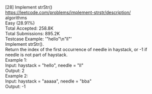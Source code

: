[28] Implement strStr()
<br>https://leetcode.com/problems/implement-strstr/description/
<br>algorithms
<br>Easy (28.91%)
<br>Total Accepted:    258.8K
<br>Total Submissions: 895.2K
<br>Testcase Example:  '"hello"\n"ll"'
<br>Implement strStr().
<br>Return the index of the first occurrence of needle in haystack, or -1 if
<br>needle is not part of haystack.
<br>Example 1:
<br>Input: haystack = "hello", needle = "ll"
<br>Output: 2
<br>Example 2:
<br>Input: haystack = "aaaaa", needle = "bba"
<br>Output: -1
<br>